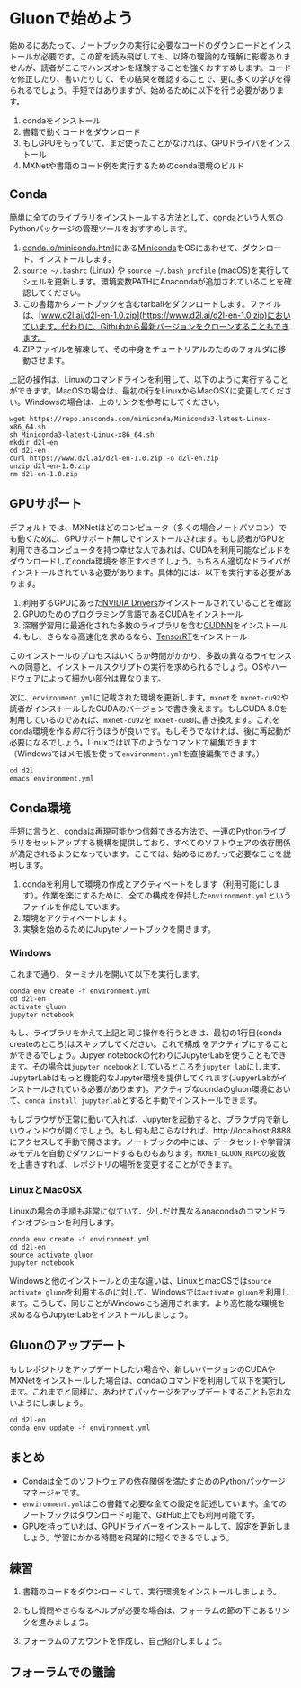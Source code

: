# Gluonで始めよう

始めるにあたって、ノートブックの実行に必要なコードのダウンロードとインストールが必要です。この節を読み飛ばしても、以降の理論的な理解に影響ありませんが、読者がここでハンズオンを経験することを強くおすすめします。コードを修正したり、書いたりして、その結果を確認することで、更に多くの学びを得られるでしょう。手短ではありますが、始めるために以下を行う必要があります。

1. condaをインストール
1. 書籍で動くコードをダウンロード
1. もしGPUをもっていて、まだ使ったことがなければ、GPUドライバをインストール
1. MXNetや書籍のコード例を実行するためのconda環境のビルド

## Conda

簡単に全てのライブラリをインストールする方法として、[conda](https://conda.io)という人気のPythonパッケージの管理ツールをおすすめします。

1. [conda.io/miniconda.html](https://conda.io/miniconda.html)にある[Miniconda](https://conda.io/miniconda.html)をOSにあわせて、ダウンロード、インストールします。
1. `source ~/.bashrc` (Linux) や `source ~/.bash_profile` (macOS)を実行してシェルを更新します。環境変数PATHにAnacondaが追加されていることを確認してください。
1. この書籍からノートブックを含むtarballをダウンロードします。ファイルは、[www.d2l.ai/d2l-en-1.0.zip](https://www.d2l.ai/d2l-en-1.0.zip)においています。代わりに、Githubから最新バージョンをクローンすることもできます。
1. ZIPファイルを解凍して、その中身をチュートリアルのためのフォルダに移動させます。

上記の操作は、Linuxのコマンドラインを利用して、以下のように実行することができます。MacOSの場合は、最初の行をLinuxからMacOSXに変更してください。Windowsの場合は、上のリンクを参考にしてください。

```
wget https://repo.anaconda.com/miniconda/Miniconda3-latest-Linux-x86_64.sh
sh Miniconda3-latest-Linux-x86_64.sh
mkdir d2l-en
cd d2l-en
curl https://www.d2l.ai/d2l-en-1.0.zip -o d2l-en.zip
unzip d2l-en-1.0.zip
rm d2l-en-1.0.zip
```

## GPUサポート

デフォルトでは、MXNetはどのコンピュータ（多くの場合ノートパソコン）でも動くために、GPUサポート無しでインストールされます。もし読者がGPUを利用できるコンピュータを持つ幸せな人であれば、CUDAを利用可能なビルドをダウンロードしてconda環境を修正すべきでしょう。もちろん適切なドライバがインストールされている必要があります。具体的には、以下を実行する必要があります。

1. 利用するGPUにあった[NVIDIA Drivers](https://www.nvidia.com/drivers)がインストールされていることを確認
1. GPUのためのプログラミング言語である[CUDA](https://developer.nvidia.com/cuda-downloads)をインストール
1. 深層学習用に最適化された多数のライブラリを含む[CUDNN](https://developer.nvidia.com/cudnn)をインストール
1. もし、さらなる高速化を求めるなら、[TensorRT](https://developer.nvidia.com/tensorrt)をインストール

このインストールのプロセスはいくらか時間がかかり、多数の異なるライセンスへの同意と、インストールスクリプトの実行を求められるでしょう。OSやハードウェアによって細かい部分は異なります。

次に、`environment.yml`に記載された環境を更新します。`mxnet`を
`mxnet-cu92`や読者がインストールしたCUDAのバージョンで書き換えます。もしCUDA 8.0を利用しているのであれば、`mxnet-cu92`を `mxnet-cu80`に書き換えます。これをconda環境を作る*前に*行うほうが良いです。もしそうでなければ、後に再起動が必要になるでしょう。Linuxでは以下のようなコマンドで編集できます（Windowsではメモ帳を使って`environment.yml`を直接編集できます。）

```
cd d2l
emacs environment.yml
```

## Conda環境

手短に言うと、condaは再現可能かつ信頼できる方法で、一連のPythonライブラリをセットアップする機構を提供しており、すべてのソフトウェアの依存関係が満足されるようになっています。ここでは、始めるにあたって必要なことを説明します。

1. condaを利用して環境の作成とアクティベートをします（利用可能にします）。作業を楽にするために、全ての構成を保持した`environment.yml`というファイルを作成しています。
1. 環境をアクティベートします。
1. 実験を始めるためにJupyterノートブックを開きます。

### Windows

これまで通り、ターミナルを開いて以下を実行します。

```
conda env create -f environment.yml
cd d2l-en
activate gluon
jupyter notebook
```

もし、ライブラリをかえて上記と同じ操作を行うときは、最初の1行目(conda createのところ)はスキップしてください。これで構成
をアクティブにすることができるでしょう。Jupyer notebookの代わりにJupyterLabを使うこともできます。その場合は`jupyter noebook`としているところを`jupyter lab`にします。JupyterLabはもっと機能的なJupyter環境を提供してくれます(JupyerLabがインストールされている必要があります)。アクティブなcondaのgluon環境において、`conda install jupyterlab`とすると手動でインストールできます。

もしブラウザが正常に動いて入れば、Jupyterを起動すると、ブラウザ内で新しいウィンドウが開くでしょう。もし何も起こらなければ、http://localhost:8888 にアクセスして手動で開きます。ノートブックの中には、データセットや学習済みモデルを自動でダウンロードするものもあります。`MXNET_GLUON_REPO`の変数を上書きすれば、レポジトリの場所を変更することができます。

### LinuxとMacOSX

Linuxの場合の手順も非常に似ていて、少しだけ異なるanacondaのコマンドラインオプションを利用します。

```
conda env create -f environment.yml
cd d2l-en
source activate gluon
jupyter notebook
```

Windowsと他のインストールとの主な違いは、LinuxとmacOSでは`source activate gluon`を利用するのに対して、Windowsでは`activate gluon`を利用します。こうして、同じことがWindowsにも適用されます。より高性能な環境を求めるならJupyterLabをインストールしましょう。

## Gluonのアップデート

もしレポジトリをアップデートしたい場合や、新しいバージョンのCUDAやMXNetをインストールした場合は、condaのコマンドを利用して以下を実行します。これまでと同様に、あわせてパッケージをアップデートすることも忘れないようにしましょう。

```
cd d2l-en
conda env update -f environment.yml
```

## まとめ

* Condaは全てのソフトウェアの依存関係を満たすためのPythonパッケージマネージャです。
* `environment.yml`はこの書籍で必要な全ての設定を記述しています。全てのノートブックはダウンロード可能で、GitHub上でも利用可能です。
* GPUを持っていれば、GPUドライバーをインストールして、設定を更新しましょう。学習にかかる時間を飛躍的に短くできるでしょう。

## 練習

1. 書籍のコードをダウンロードして、実行環境をインストールしましょう。

1. もし質問やさらなるヘルプが必要な場合は、フォーラムの節の下にあるリンクを進みましょう。

1. フォーラムのアカウントを作成し、自己紹介しましょう。

## フォーラムでの議論

<div id="discuss" topic_id="2315"></div>
